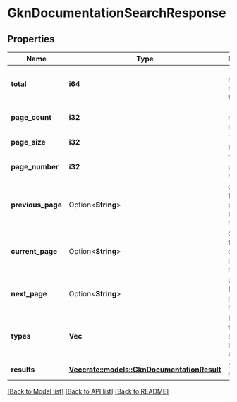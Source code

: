 # GknDocumentationSearchResponse

## Properties

Name | Type | Description | Notes
------------ | ------------- | ------------- | -------------
**total** | **i64** | The total number of results found | 
**page_count** | **i32** | The total number of pages | 
**page_size** | **i32** | The current page size | 
**page_number** | **i32** | The current page number | 
**previous_page** | Option<**String**> | Q64 value for the previous page of results | [optional]
**current_page** | Option<**String**> | Q64 value for the current page of results | [optional]
**next_page** | Option<**String**> | Q64 value for the next page of results | [optional]
**types** | **Vec<String>** | Resource types the search was performed against | 
**results** | [**Vec<crate::models::GknDocumentationResult>**](GKNDocumentationResult.md) | Search results | 

[[Back to Model list]](../README.md#documentation-for-models) [[Back to API list]](../README.md#documentation-for-api-endpoints) [[Back to README]](../README.md)


